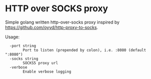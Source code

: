 HTTP over SOCKS proxy
=========

Simple golang written http-over-socks proxy inspired by https://github.com/oyyd/http-proxy-to-socks.

Usage:
```
  -port string
    	Port to listen (prepended by colon), i.e. :8080 (default ":8080")
  -socks string
    	SOCKS5 proxy url
  -verbose
    	Enable verbose logging
```
